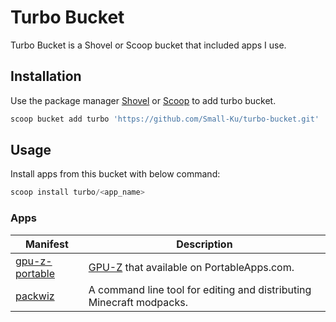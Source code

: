 # Turbo Bucket

Turbo Bucket is a Shovel or Scoop bucket that included apps I use.

## Installation

Use the package manager [Shovel](https://github.com/Ash258/Scoop-Core) or [Scoop](https://scoop.sh) to add turbo bucket.

``` powershell
scoop bucket add turbo 'https://github.com/Small-Ku/turbo-bucket.git'
```

## Usage

Install apps from this bucket with below command:

``` powershell
scoop install turbo/<app_name>
```

### Apps

| Manifest | Description |
|----------|-------------|
| [gpu-z-portable](https://portableapps.com/apps/utilities/gpu-z-portable) | [GPU-Z](https://www.techpowerup.com/gpuz/) that available on PortableApps.com. |
| [packwiz](https://github.com/packwiz/packwiz) | A command line tool for editing and distributing Minecraft modpacks. |
